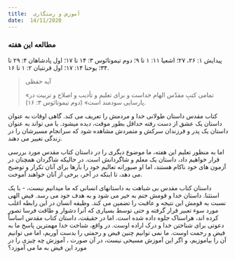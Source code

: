 ```yaml
---
title:  آموزش و رستگاری
date:  14/11/2020
---
```


### مطالعه این هفته
پیدایش ۱: ۲۶، ۲۷؛ اشعیا ۱۱: ۱ تا ۹؛ دوم تیموتائوس ۳: ۱۴ تا ۱۷؛ اول پادشاهان ۴: ۲۹ تا ۳۴؛ یوحنا ۱۴: ۱۷؛ اول قرنتیان ۲: ۱ تا ۱۶.

> <p>آیه حفظی</p>
> «تمامی کتبِ مقدّس الهام خداست و برای تعلیم و تأدیب و اصلاح و تربیت در پارسایی سودمند است» (دوم تیموتائوس ۳: ۱۶).

کتاب مقدس داستان طولانی خدا و مردمش را تعریف می کند. گاهی اوقات به عنوان داستان یک عشق از دست رفته حداقل بطور موقت، دیده میشود. یا می تواند به عنوان داستان یک پدر و فرزندان سرکش و متمردش مشاهده شود که سرانجام مسیرشان را در زندگی تغییر می دهند.

اما به منظور تعلیم این هفته، ما موضوع دیگری را در داستان کتاب مقدس مورد بررسی قرار خواهیم داد، داستان یک معلم و شاگردانش است. در حالیکه شاگردان همچنان در آزمون های خود ناکام هستند، اما او صبورانه تعالیم خود را بارها برای آنان تکرار و توضیح می دهد، تا اینکه در آخر، برخی از آنان خواهند آموخت.

داستان کتاب مقدس بی شباهت به داستانهای انسانی که ما میدانیم نیست، - با یک استثنا. داستان خدا و قومش ختم به خیر می شود و به هدف خود می رسد. فیض الهی نسبت به قومش این نتیجه و عاقبت را تضمین می کند. وظیفه انسان در این رابطه اغلب مورد سوء تعبیر قرار گرفته و حتی توسط بسیاری که آنرا دشوار و طاقت فرسا تصور کرده اند، هراسناک جلوه داده شده است. اما در حقیقت، داستان کتاب مقدس اساساً دعوتی برای شناختن خدا و درک اراده اوست. در واقع، شناخت خدا مهمترین پاسخ ما به فیض و رحمت اوست. ما نمی توانیم چنین فیض و رحمتی را بدست آوریم، اما می توانیم آن را بیاموزیم، و اگر این آموزش مسیحی نیست، در آن صورت ، آموزش چه چیزی را در مورد این فیض به ما می آموزد؟